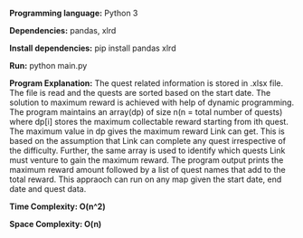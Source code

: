 **Programming language:** Python 3

**Dependencies:** pandas, xlrd

**Install dependencies:** pip install pandas xlrd

**Run:** python main.py


**Program Explanation:** The quest related information is stored in .xlsx file. The file is read and the quests are sorted based on the start date. The solution to maximum reward is achieved with help of dynamic programming. The program maintains an array(dp) of size n(n = total number of quests) where dp[i] stores the maximum collectable reward starting from ith quest. The maximum value in dp gives the maximum reward Link can get. This is based on the assumption that Link can complete any quest irrespective of the difficulty. Further, the same array is used to identify which quests Link must venture to gain the maximum reward. The program output prints the maximum reward amount followed by a list of quest names that add to the total reward. This appraoch can run on any map given the start date, end date and quest data. 


**Time Complexity: O(n^2)**

**Space Complexity: O(n)**
